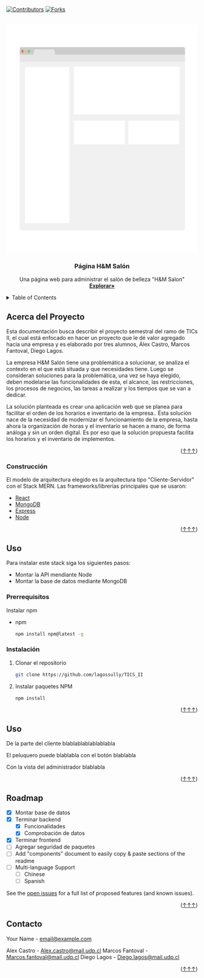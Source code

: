 <!-- Improved compatibility of back to top link: See: https://github.com/othneildrew/Best-README-Template/pull/73 -->
<a name="readme-top"></a>
<!--
*** Thanks for checking out the Best-README-Template. If you have a suggestion
*** that would make this better, please fork the repo and create a pull request
*** or simply open an issue with the tag "enhancement".
*** Don't forget to give the project a star!
*** Thanks again! Now go create something AMAZING! :D
-->



<!-- PROJECT SHIELDS -->
<!--
*** I'm using markdown "reference style" links for readability.
*** Reference links are enclosed in brackets [ ] instead of parentheses ( ).
*** See the bottom of this document for the declaration of the reference variables
*** for contributors-url, forks-url, etc. This is an optional, concise syntax you may use.
*** https://www.markdownguide.org/basic-syntax/#reference-style-links
-->
[![Contributors][contributors-shield]][contributors-url]
[![Forks][forks-shield]][forks-url]




<!-- PROJECT LOGO -->
<br />
<div align="center">
  <a href="https://github.com/lagossully/TICS_II">
    <img src="Imagenes/Imagen.png" alt="Logo" width="800" height="600">
  </a>

  <h3 align="center">Página H&M Salón</h3>

  <p align="center">
    Una página web para administrar el salón de belleza "H&M Salon"
    <br />
    <a href="https://github.com/lagossully/TICS_II"><strong>Explorar»</strong></a>
  </p>
</div>



<!-- TABLE OF CONTENTS -->
<details>
  <summary>Table of Contents</summary>
  <ol>
    <li>
      <a href="#acerca-del-proyecto">Acerca del Proyecto</a>
      <ul>
        <li><a href="#Construcción">Construcción</a></li>
      </ul>
    </li>
    <li>
      <a href="#uso">Getting Started</a>
      <ul>
        <li><a href="#prerrequisitos">Prerequisites</a></li>
        <li><a href="#instalación">Installation</a></li>
      </ul>
    </li>
    <li><a href="#uso">Usage</a></li>
    <li><a href="#roadmap">Roadmap</a></li>
    <li><a href="#contacto">Contact</a></li>
  </ol>
</details>



<!-- ABOUT THE PROJECT -->
## Acerca del Proyecto


Esta documentación busca describir el proyecto semestral del ramo de TICs II, el cual está enfocado en hacer un proyecto que le dé valor agregado hacia una empresa y es elaborado por tres alumnos, Álex Castro, Marcos Fantoval, Diego Lagos.

La empresa H&M Salón tiene una problemática a solucionar, se analiza el contexto en el que está situada y que necesidades tiene. Luego se consideran soluciones para la problemática, una vez se haya elegido, deben modelarse las funcionalidades de esta, el alcance, las restricciones, los procesos de negocios, las tareas a realizar y los tiempos que se van a dedicar.

La solución planteada es crear una aplicación web que se planea para facilitar el orden de los horarios e inventario de la empresa.. Ésta solución nace de la necesidad de modernizar el funcionamiento de la empresa, hasta ahora la organización de horas y el inventario se hacen a mano, de forma análoga y sin un orden digital. Es por eso que la solución propuesta facilita los horarios y el inventario de implementos. 




<p align="right">(<a href="#readme-top">↑↑↑</a>)</p>



### Construcción
El modelo de arquitectura elegido es la arquitectura tipo "Cliente-Servidor" con el Stack MERN.
Las frameworks/librerías principales que se usaron:

* [React][React-url]
* [MongoDB][Mongodb-url]
* [Express][Express-url]
* [Node][Node-url]

<p align="right">(<a href="#readme-top">↑↑↑</a>)</p>



<!-- GETTING STARTED -->
## Uso

Para instalar este stack siga los siguientes pasos:

* Montar la API mendiante Node
* Montar la base de datos mediante MongoDB

### Prerrequisitos

Instalar npm
* npm
  ```sh
  npm install npm@latest -g
  ```

### Instalación

1. Clonar el repositorio
   ```sh
   git clone https://github.com/lagossully/TICS_II
   ```
3. Instalar paquetes NPM
   ```sh
   npm install
   ```
 

<p align="right">(<a href="#readme-top">↑↑↑</a>)</p>


## Uso

De la parte del cliente blablablablablablabla

El peluquero puede blablabla con el botón blablabla 

Con la vista del administrador blablabla



<p align="right">(<a href="#readme-top">↑↑↑</a>)</p>



<!-- ROADMAP -->
## Roadmap

- [x] Montar base de datos
- [x] Terminar backend
    - [x] Funcionalidades 
    - [x] Comprobación de datos
- [x] Terminar frontend
- [ ] Agregar seguridad de paquetes
- [ ] Add "components" document to easily copy & paste sections of the readme
- [ ] Multi-language Support
    - [ ] Chinese
    - [ ] Spanish

See the [open issues](https://github.com/othneildrew/Best-README-Template/issues) for a full list of proposed features (and known issues).

<p align="right">(<a href="#readme-top">↑↑↑</a>)</p>



<!-- CONTACT -->
## Contacto

Your Name  - email@example.com

Alex Castro - Alex.castro@mail.udp.cl
Marcos Fantoval - Marcos.fantoval@mail.udp.cl
Diego Lagos - Diego.lagos@mail.udp.cl

<p align="right">(<a href="#readme-top">↑↑↑</a>)</p>







<!-- MARKDOWN LINKS & IMAGES -->
<!-- https://www.markdownguide.org/basic-syntax/#reference-style-links -->
[contributors-shield]: https://img.shields.io/github/contributors/othneildrew/Best-README-Template.svg?style=for-the-badge
[contributors-url]: https://github.com/lagossully/TICS_II/graphs/contributors
[forks-shield]: https://img.shields.io/github/forks/othneildrew/Best-README-Template.svg?style=for-the-badge
[forks-url]: https://github.com/lagossully/TICS_II/network/members
[stars-shield]: https://img.shields.io/github/stars/othneildrew/Best-README-Template.svg?style=for-the-badge
[stars-url]: https://github.com/othneildrew/Best-README-Template/stargazers
[issues-shield]: https://img.shields.io/github/issues/othneildrew/Best-README-Template.svg?style=for-the-badge
[issues-url]: https://github.com/othneildrew/Best-README-Template/issues
[license-shield]: https://img.shields.io/github/license/othneildrew/Best-README-Template.svg?style=for-the-badge
[license-url]: https://github.com/othneildrew/Best-README-Template/blob/master/LICENSE.txt
[linkedin-shield]: https://img.shields.io/badge/-LinkedIn-black.svg?style=for-the-badge&logo=linkedin&colorB=555
[linkedin-url]: https://linkedin.com/in/othneildrew
[product-screenshot]: images/screenshot.png
[Next.js]: https://img.shields.io/badge/next.js-000000?style=for-the-badge&logo=nextdotjs&logoColor=white
[Next-url]: https://nextjs.org/
[React.js]: https://img.shields.io/badge/React-20232A?style=for-the-badge&logo=react&logoColor=61DAFB
[React-url]: https://reactjs.org/
[mongodb.com]: [https://www.mongodb.com/](https://webimages.mongodb.com/_com_assets/cms/kuyjf3vea2hg34taa-horizontal_default_slate_blue.svg?auto=format%252Ccompress)
[Express-url]: https://expressjs.com/
[Mongodb-url]: https://www.mongodb.com/
[Node-url]: https://nodejs.org/en/
[Vue.js]: https://img.shields.io/badge/Vue.js-35495E?style=for-the-badge&logo=vuedotjs&logoColor=4FC08D
[Vue-url]: https://vuejs.org/
[Angular.io]: https://img.shields.io/badge/Angular-DD0031?style=for-the-badge&logo=angular&logoColor=white
[Angular-url]: https://angular.io/
[Svelte.dev]: https://img.shields.io/badge/Svelte-4A4A55?style=for-the-badge&logo=svelte&logoColor=FF3E00
[Svelte-url]: https://svelte.dev/
[Laravel.com]: https://img.shields.io/badge/Laravel-FF2D20?style=for-the-badge&logo=laravel&logoColor=white
[Laravel-url]: https://laravel.com
[Bootstrap.com]: https://img.shields.io/badge/Bootstrap-563D7C?style=for-the-badge&logo=bootstrap&logoColor=white
[Bootstrap-url]: https://getbootstrap.com
[JQuery.com]: https://img.shields.io/badge/jQuery-0769AD?style=for-the-badge&logo=jquery&logoColor=white
[JQuery-url]: https://jquery.com 
